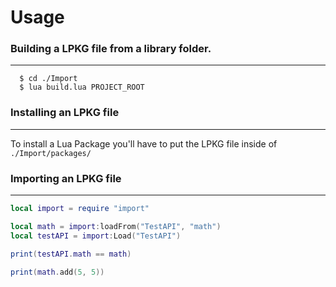 # Usage

### Building a LPKG file from a library folder.
------
```
  $ cd ./Import
  $ lua build.lua PROJECT_ROOT
```

### Installing an LPKG file
-------
To install a Lua Package you'll have to put the LPKG file inside of `./Import/packages/`

### Importing an LPKG file
-----
```lua
local import = require "import"

local math = import:loadFrom("TestAPI", "math")
local testAPI = import:Load("TestAPI") 

print(testAPI.math == math)

print(math.add(5, 5))
```
